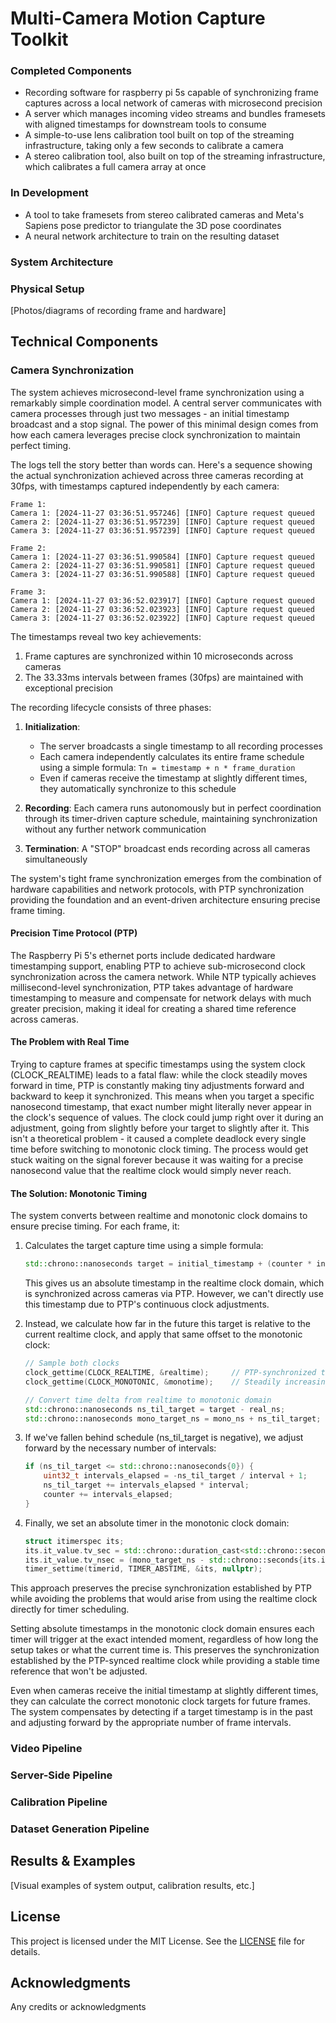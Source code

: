# Multi-Camera Motion Capture Toolkit

### Completed Components
- Recording software for raspberry pi 5s capable of synchronizing frame captures across a local network of cameras with microsecond precision
- A server which manages incoming video streams and bundles framesets with aligned timestamps for downstream tools to consume
- A simple-to-use lens calibration tool built on top of the streaming infrastructure, taking only a few seconds to calibrate a camera
- A stereo calibration tool, also built on top of the streaming infrastructure, which calibrates a full camera array at once

### In Development
- A tool to take framesets from stereo calibrated cameras and Meta's Sapiens pose predictor to triangulate the 3D pose coordinates
- A neural network architecture to train on the resulting dataset

### System Architecture

### Physical Setup

[Photos/diagrams of recording frame and hardware]

## Technical Components

### Camera Synchronization

The system achieves microsecond-level frame synchronization using a remarkably simple coordination model. A central server communicates with camera processes through just two messages - an initial timestamp broadcast and a stop signal. The power of this minimal design comes from how each camera leverages precise clock synchronization to maintain perfect timing.

The logs tell the story better than words can. Here's a sequence showing the actual synchronization achieved across three cameras recording at 30fps, with timestamps captured independently by each camera:

```
Frame 1:
Camera 1: [2024-11-27 03:36:51.957246] [INFO] Capture request queued
Camera 2: [2024-11-27 03:36:51.957239] [INFO] Capture request queued
Camera 3: [2024-11-27 03:36:51.957239] [INFO] Capture request queued

Frame 2:
Camera 1: [2024-11-27 03:36:51.990584] [INFO] Capture request queued
Camera 2: [2024-11-27 03:36:51.990581] [INFO] Capture request queued
Camera 3: [2024-11-27 03:36:51.990588] [INFO] Capture request queued

Frame 3:
Camera 1: [2024-11-27 03:36:52.023917] [INFO] Capture request queued
Camera 2: [2024-11-27 03:36:52.023923] [INFO] Capture request queued
Camera 3: [2024-11-27 03:36:52.023922] [INFO] Capture request queued
```

The timestamps reveal two key achievements:
1. Frame captures are synchronized within 10 microseconds across cameras
2. The 33.33ms intervals between frames (30fps) are maintained with exceptional precision

The recording lifecycle consists of three phases:

1. **Initialization**:
   - The server broadcasts a single timestamp to all recording processes
   - Each camera independently calculates its entire frame schedule using a simple formula:
     `Tn = timestamp + n * frame_duration`
   - Even if cameras receive the timestamp at slightly different times, they automatically synchronize to this schedule

2. **Recording**: Each camera runs autonomously but in perfect coordination through its timer-driven capture schedule, maintaining synchronization without any further network communication

3. **Termination**: A "STOP" broadcast ends recording across all cameras simultaneously

The system's tight frame synchronization emerges from the combination of hardware capabilities and network protocols, with PTP synchronization providing the foundation and an event-driven architecture ensuring precise frame timing.

#### Precision Time Protocol (PTP)
The Raspberry Pi 5's ethernet ports include dedicated hardware timestamping support, enabling PTP to achieve sub-microsecond clock synchronization across the camera network. While NTP typically achieves millisecond-level synchronization, PTP takes advantage of hardware timestamping to measure and compensate for network delays with much greater precision, making it ideal for creating a shared time reference across cameras.

#### The Problem with Real Time
Trying to capture frames at specific timestamps using the system clock (CLOCK_REALTIME) leads to a fatal flaw: while the clock steadily moves forward in time, PTP is constantly making tiny adjustments forward and backward to keep it synchronized. This means when you target a specific nanosecond timestamp, that exact number might literally never appear in the clock's sequence of values. The clock could jump right over it during an adjustment, going from slightly before your target to slightly after it. This isn't a theoretical problem - it caused a complete deadlock every single time before switching to monotonic clock timing. The process would get stuck waiting on the signal forever because it was waiting for a precise nanosecond value that the realtime clock would simply never reach.

#### The Solution: Monotonic Timing
The system converts between realtime and monotonic clock domains to ensure precise timing. For each frame, it:

1. Calculates the target capture time using a simple formula:
   ```cpp
   std::chrono::nanoseconds target = initial_timestamp + (counter * interval);
   ```
   This gives us an absolute timestamp in the realtime clock domain, which is synchronized across cameras via PTP. However, we can't directly use this timestamp due to PTP's continuous clock adjustments.

2. Instead, we calculate how far in the future this target is relative to the current realtime clock, and apply that same offset to the monotonic clock:
   ```cpp
   // Sample both clocks
   clock_gettime(CLOCK_REALTIME, &realtime);     // PTP-synchronized time
   clock_gettime(CLOCK_MONOTONIC, &monotime);    // Steadily increasing time

   // Convert time delta from realtime to monotonic domain
   std::chrono::nanoseconds ns_til_target = target - real_ns;
   std::chrono::nanoseconds mono_target_ns = mono_ns + ns_til_target;
   ```

3. If we've fallen behind schedule (ns_til_target is negative), we adjust forward by the necessary number of intervals:
   ```cpp
   if (ns_til_target <= std::chrono::nanoseconds{0}) {
       uint32_t intervals_elapsed = -ns_til_target / interval + 1;
       ns_til_target += intervals_elapsed * interval;
       counter += intervals_elapsed;
   }
   ```

4. Finally, we set an absolute timer in the monotonic clock domain:
   ```cpp
   struct itimerspec its;
   its.it_value.tv_sec = std::chrono::duration_cast<std::chrono::seconds>(mono_target_ns).count();
   its.it_value.tv_nsec = (mono_target_ns - std::chrono::seconds{its.it_value.tv_sec}).count();
   timer_settime(timerid, TIMER_ABSTIME, &its, nullptr);
   ```

This approach preserves the precise synchronization established by PTP while avoiding the problems that would arise from using the realtime clock directly for timer scheduling.

Setting absolute timestamps in the monotonic clock domain ensures each timer will trigger at the exact intended moment, regardless of how long the setup takes or what the current time is. This preserves the synchronization established by the PTP-synced realtime clock while providing a stable time reference that won't be adjusted.

Even when cameras receive the initial timestamp at slightly different times, they can calculate the correct monotonic clock targets for future frames. The system compensates by detecting if a target timestamp is in the past and adjusting forward by the appropriate number of frame intervals.

### Video Pipeline

### Server-Side Pipeline

### Calibration Pipeline

### Dataset Generation Pipeline

## Results & Examples
[Visual examples of system output, calibration results, etc.]

## License
This project is licensed under the MIT License. See the [LICENSE](LICENSE) file for details.

## Acknowledgments
Any credits or acknowledgments

